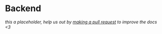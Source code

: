 # Backend

<div class="big-emphasis" markdown="1">

*this a placeholder, help us out by [making a pull request](/docs/develop/contributing/)
to improve the docs <3*

</div>